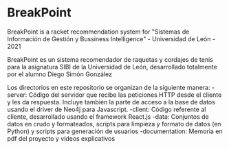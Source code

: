 # BreakPoint
BreakPoint is a racket recommendation system for "Sistemas de Información de Gestión y Bussiness Intelligence" - Universidad de León - 2021

BreakPoint es un sistema recomendador de raquetas y cordajes de tenis para la asignatura SIBI de la Universidad de León, desarrollado totalmente por el alumno Diego Simón González

Los directorios en este repositorio se organizan de la siguiente manera:
  -server: Código del servidor que recibe las peticiones HTTP desde el cliente y les da respuesta. Incluye también la parte de acceso a la base de datos usando el driver de Neo4j para Javascript.
   -client: Código referente al cliente, desarrollado usando el framework React.js
   -data: Conjuntos de datos en crudo y formateados, scripts para limpieza y formato de datos (en Python) y scripts para generación de usuarios
   -documentation: Memoria en pdf del proyecto y vídeos explicativos
